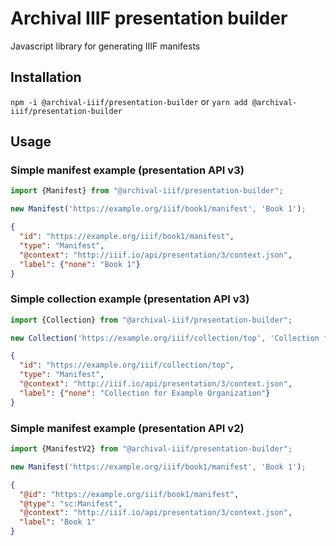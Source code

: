 # Archival IIIF presentation builder

Javascript library for generating IIIF manifests

## Installation

```npm -i @archival-iiif/presentation-builder``` or ```yarn add @archival-iiif/presentation-builder```

## Usage

### Simple manifest example (presentation API v3)

```typescript
import {Manifest} from "@archival-iiif/presentation-builder";

new Manifest('https://example.org/iiif/book1/manifest', 'Book 1');
```

```json
{
  "id": "https://example.org/iiif/book1/manifest", 
  "type": "Manifest",
  "@context": "http://iiif.io/api/presentation/3/context.json",
  "label": {"none": "Book 1"}
}
```

### Simple collection example (presentation API v3)

```typescript
import {Collection} from "@archival-iiif/presentation-builder";

new Collection('https://example.org/iiif/collection/top', 'Collection for Example Organization');
```

```json
{
  "id": "https://example.org/iiif/collection/top", 
  "type": "Manifest",
  "@context": "http://iiif.io/api/presentation/3/context.json",
  "label": {"none": "Collection for Example Organization"}
}
```

### Simple manifest example (presentation API v2)

```typescript
import {ManifestV2} from "@archival-iiif/presentation-builder";

new Manifest('https://example.org/iiif/book1/manifest', 'Book 1');
```

```json
{
  "@id": "https://example.org/iiif/book1/manifest", 
  "@type": "sc:Manifest",
  "@context": "http://iiif.io/api/presentation/3/context.json",
  "label": "Book 1"
}
```


